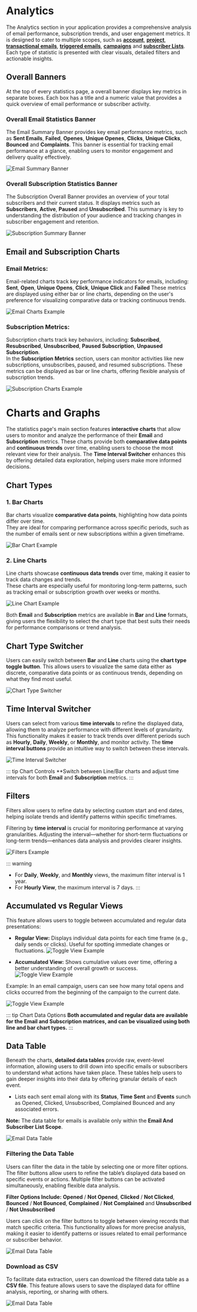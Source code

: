 # Analytics

The Analytics section in your application provides a comprehensive analysis of email performance, subscription trends, and user engagement metrics. It is designed to cater to multiple scopes, such as [**account**](/docs/dashboard#key-metrics-in-the-account-dashboard), [**project**](/docs/projects/analytics#project-dashboard), [**transactional emails**](/docs/projects/transactional-emails#transactional-email-statistics), [**triggered emails**](/docs/projects/triggered-emails#triggered-email-statistics), [**campaigns**](/docs/projects/campaigns#campaign-email-statistics) and [**subscriber Lists**](/docs/projects/subscriber-lists#subscriber-list-statistics). Each type of statistic is presented with clear visuals, detailed filters and actionable insights.


## Overall Banners

At the top of every statistics page, a overall banner displays key metrics in separate boxes. Each box has a title and a numeric value that provides a quick overview of email performance or subscriber activity.

### **Overall Email Statistics Banner**

The Email Summary Banner provides key email performance metrics, such as **Sent Emails**, **Failed**, **Openes**, **Unique Openes**, **Clicks**, **Unique Clicks**, **Bounced** and **Complaints**. This banner is essential for tracking email performance at a glance, enabling users to monitor engagement and delivery quality effectively.

![Email Summary Banner](./statistics-email-overall-banner.webp)

### **Overall Subscription Statistics Banner**

The Subscription Overall Banner provides an overview of your total subscribers and their current status. It displays metrics such as **Subscribers**, **Active**, **Paused** and **Unsubscribed**. This summary is key to understanding the distribution of your audience and tracking changes in subscriber engagement and retention.


![Subscription Summary Banner](./statistics-subscription-overall-banner.webp)


## Email and Subscription Charts

### Email Metrics:
Email-related charts track key performance indicators for emails, including: **Sent**, **Open**, **Unique Opens**, **Click**, **Unique Click** and **Failed**
These metrics are displayed using either bar or line charts, depending on the user's preference for visualizing comparative data or tracking continuous trends.

![Email Charts Example](./statistics-email-bar-chart.webp)

### Subscription Metrics:
Subscription charts track key behaviors, including: **Subscribed**, **Resubscribed**, **Unsubscribed**, **Paused Subscription**, **Unpaused Subscription**.  
In the **Subscription Metrics** section, users can monitor activities like new subscriptions, unsubscribes, paused, and resumed subscriptions. These metrics can be displayed as bar or line charts, offering flexible analysis of subscription trends.


![Subscription Charts Example](./statistics-subscription-bar-chart.webp)


# Charts and Graphs

The statistics page's main section features **interactive charts** that allow users to monitor and analyze the performance of their **Email** and **Subscription** metrics. These charts provide both **comparative data points**  and **continuous trends** over time, enabling users to choose the most relevant view for their analysis. The **Time Interval Switcher** enhances this by offering detailed data exploration, helping users make more informed decisions.


## Chart Types

### 1. Bar Charts
Bar charts visualize **comparative data points**, highlighting how data points differ over time.  
They are ideal for comparing performance across specific periods, such as the number of emails sent or new subscriptions within a given timeframe.

![Bar Chart Example](./statistics-bar-chart-example.webp)

### 2. Line Charts
Line charts showcase **continuous data trends** over time, making it easier to track data changes and trends.  
These charts are especially useful for monitoring long-term patterns, such as tracking email or subscription growth over weeks or months.

![Line Chart Example](./statistics-line-chart-example.webp)

Both **Email** and **Subscription** metrics are available in **Bar** and **Line** formats, giving users the flexibility to select the chart type that best suits their needs for performance comparisons or trend analysis.


## Chart Type Switcher

Users can easily switch between **Bar** and **Line** charts using the **chart type toggle button**. This allows users to visualize the same data either as discrete, comparative data points or as continuous trends, depending on what they find most useful.


![Chart Type Switcher](./statistics-chart-type-toggle-btn.webp)


## Time Interval Switcher

Users can select from various **time intervals** to refine the displayed data, allowing them to analyze performance with different levels of granularity. This functionality makes it easier to track trends over different periods such as **Hourly**, **Daily**, **Weekly**, or **Monthly**, and monitor activity. The **time interval buttons** provide an intuitive way to switch between these intervals.

![Time Interval Switcher](./statistics-chart-time-view-toggle-btn.webp)



::: tip Chart Controls
**Switch between Line/Bar charts and adjust time intervals for both **Email** and **Subscription** metrics.
:::

## Filters

Filters allow users to refine data by selecting custom start and end dates, helping isolate trends and identify patterns within specific timeframes.

Filtering by **time interval** is crucial for monitoring performance at varying granularities. Adjusting the interval—whether for short-term fluctuations or long-term trends—enhances data analysis and provides clearer insights.

![Filters Example](./statistics-chart-filter.webp)


::: warning
- For **Daily**, **Weekly**, and **Monthly** views, the maximum filter interval is 1 year.
- For **Hourly View**, the maximum interval is 7 days.
:::


## Accumulated vs Regular Views

This feature allows users to toggle between accumulated and regular data presentations:

- **Regular View:** Displays individual data points for each time frame (e.g., daily sends or clicks). Useful for spotting immediate changes or fluctuations.
    ![Toggle View Example](./statistics-regular-data-chart.webp)

- **Accumulated View:** Shows cumulative values over time, offering a better understanding of overall growth or success.
    ![Toggle View Example](./statistics-accumulated-data-chart.webp)

Example: In an email campaign, users can see how many total opens and clicks occurred from the beginning of the campaign to the current date.

![Toggle View Example](./statistics-chart-accumulated-toggle-btn.webp)


::: tip Chart Data Options
**Both accumulated and regular data are available for the **Email** and **Subscription** matrices, and can be visualized using both line and bar chart types.**
:::


## Data Table

Beneath the charts, **detailed data tables** provide raw, event-level information, allowing users to drill down into specific emails or subscribers to understand what actions have taken place. These tables help users to gain deeper insights into their data by offering granular details of each event.

- Lists each sent email along with its **Status**, **Time Sent** and **Events** sunch as Opened, Clicked, Unsubscribed, Complained Bounced and any associated errors.

**Note:** The data table for emails is available only within the **Email And Subscriber List Scope**.

![Email Data Table](./statistics-data-table.webp)


### **Filtering the Data Table**

Users can filter the data in the table by selecting one or more filter options. The filter buttons allow users to refine the table’s displayed data based on specific events or actions. Multiple filter buttons can be activated simultaneously, enabling flexible data analysis.

**Filter Options Include:** **Opened** / **Not Opened**, **Clicked** / **Not Clicked**,  **Bounced** / **Not Bounced**, **Complained** / **Not Complained** and **Unsubscribed** / **Not Unsubscribed**

Users can click on the filter buttons to toggle between viewing records that match specific criteria. This functionality allows for more precise analysis, making it easier to identify patterns or issues related to email performance or subscriber behavior.


![Email Data Table](./statistics-data-table-filter.webp)

### **Download as CSV**

To facilitate data extraction, users can download the filtered data table as a **CSV file**. This feature allows users to save the displayed data for offline analysis, reporting, or sharing with others.


![Email Data Table](./statistics-data-table-dawnload.webp)